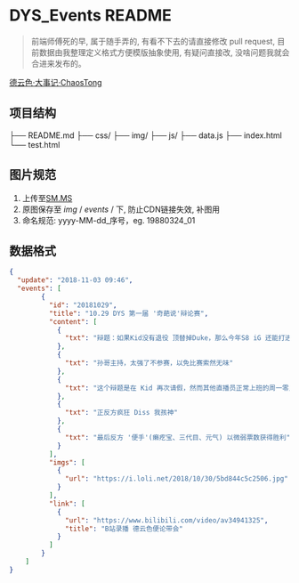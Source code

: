 # DYS_Events README
> 前端师傅死的早, 属于随手弄的, 有看不下去的请直接修改 pull request, 目前数据由我整理定义格式方便模版抽象使用, 有疑问直接改, 没啥问题我就会合进来发布的。

[德云色·大事记·ChaosTong](https://deyunse.wang)

## 项目结构
├── README.md
├── css/
├── img/
├── js/
├── data.js
├── index.html
└── test.html

## 图片规范
1. 上传至[SM.MS](https://sm.ms)
2. 原图保存至 *img* / *events* / 下, 防止CDN链接失效, 补图用
3. 命名规范: yyyy-MM-dd_序号，eg. 19880324_01

## 数据格式
``` json
{
  "update": "2018-11-03 09:46",
  "events": [
        {
          "id": "20181029",
          "title": "10.29 DYS 第一届 '奇葩说'辩论赛",
          "content": [
            {
              "txt": "辩题：如果Kid没有退役 顶替掉Duke，那么今年S8 iG 还能打进决赛吗？"
            },
            {
              "txt": "孙哥主持，太强了不参赛，以免比赛索然无味"
            },
            {
              "txt": "这个辩题是在 Kid 再次请假，然而其他直播员正常上班的周一零点举办的，所以这告诉我们一个道理，不要在别人正常上班的时候请假。"
            },
            {
              "txt": "正反方疯狂 Diss 我孩神"
            },
            {
              "txt": "最后反方 '便手'(癞疙宝、三代目、元气) 以微弱票数获得胜利"
            }
          ],
          "imgs": [
            {
              "url": "https://i.loli.net/2018/10/30/5bd844c5c2506.jpg"
            }
          ],
          "link": [
            {
              "url": "https://www.bilibili.com/video/av34941325",
              "title": "B站录播 德云色便论带会"
            }
          ]
        }
	]
}
```
